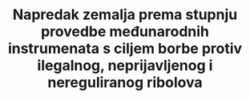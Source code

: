 ---
title: >-
  Napredak zemalja prema stupnju provedbe međunarodnih instrumenata s ciljem borbe protiv ilegalnog, neprijavljenog i nereguliranog ribolova
permalink: /14-6-1/
sdg_goal: 14
layout: indicator
indicator: 14.6.1
indicator_variable: null
graph: null
graph_type_description: null
graph_status_notes: Policy  Judgement
variable_description: null
variable_notes: null
target_id: '14.6'
has_metadata: true
goal_meta_link: 'http://unstats.un.org/sdgs/files/metadata-compilation/Metadata-Goal-14.pdf'
goal_meta_link_page: 14
indicator_name: >-
  Napredak zemalja prema stupnju provedbe međunarodnih instrumenata s ciljem borbe protiv ilegalnog, neprijavljenog i nereguliranog ribolova
target: >-
  Do 2020. godine zabraniti određene oblike potpora za ribarstvo koji doprinose prekomjernom kapacitetu i prekomjernom ribolovu, uklaniti subvencije koje pridonose ilegalnom, neprijavljenom i nereguliranom ribolovu te se suzdržati od uvođenja novih takvih subvencija, priznavajući da prikladan i učinkovit posebni i diferencijalni tretman za zemlje u razvoju i najmanje razvijenim zemljama trebao bi biti sastavni dio pregovora o subvencioniranju ribarskih sporazuma Svjetske trgovinske organizacije.
us_method_of_computation: >-
  The  United  States  has  developed  and  implements  a  national  plan  of  action  (NPOA)  to  combat  IUU  fishing  in  line  with  the  IPOA-IUU,  ratified  and  implements  the  2009  FAO  Agreement  on  Port  State  Measures,  and  ratified  and  implements  the  1993  FAO  Compliance  Agreement.  U.S.  implementation  efforts  in  support  of  the  objectives  of  these  instruments  include  domestic  legislation  (such  as,  inter  alia,  the  High  Seas  Fishing  Compliance  Act  and  the  Magnuson-Stevens  Fishery  Conservation  and  Management  Reauthorization  Act  of  2006),  work  done  by  the  U.S.  National  Ocean  Council  Committee  on  IUU  Fishing  and  Seafood  Fraud  and  maritime  law  enforcement  cooperation  with  other  countries  through  bilateral  Shiprider  agreements,  as  well  as  other  initiatives.  Additionally,  the  United  States  does  not  provide  subsidies  that  contribute  to  overfishing,  overcapacity,  or  IUU  fishing.
indicator_definition: 'Indikator \ Produktivnost akvakulture u korištenju prirodnih resursa (zemljišta, vode i divlja zaliha) je osigurati mjeru produktivnosti procesa proizvodnje akvakulture, a definira se kao vrijednost i obujam proizvodnje akvakulture po jedinici prirodnih resursa koji se koriste u procesu proizvodnje akvakulture. Dimenzije: proizvodnja akvakulture u količinama (tona žive težine ili ekvivalent žive težine i vrijednost prve prodaje (farmgate) (USD x1000) Korišteni prirodni resursi: \ t1.
Površina zemljišta (hektara), kao pokrov zemljišta, obuhvaća površine kopnenih i unutarnjih voda koje se koriste za proizvodne procese, uključujući i mrjestilište, odgajalište, zimovalište i tovilište (npr. Površina vode za ribnjake, / licenciran za akvakulturne operacije pomoću kaveza, obora ili drugih struktura), kao i za potporna područja (npr. ribnjaci, vodoopskrbni i odvodni kanali i uređaji za pročišćavanje vode itd.). [To odgovara skupnoj površini od 1.3 i 2.1 od klasifikacije zemljišta za korištenje SEEA]; Područja (hektara) dodijeljena / licencirana za proizvodnju akvakulture uz upotrebu kaveza, obora, splavi, uloška, stupova, užadi i vodova i drugih građevina.
[To odgovara 4.1 i dijelu 3.1 SEEA Klasifikacije zemljišta prema namjeni, isključujući površinu podmorja i međuprostornih područja.] Površine (hektara) dodijeljene / licencirane za proizvodnju akvakulture (npr. Uzgoj mekušaca, morskih krastavaca i morskih ježinaca, itd., koristeći dno, stol, torbe i košare i ostale strukture). [To odgovara dijelu 3.1 od SEEA klasifikacije zemljišta] \ tPozivamo napraviti Klasifikaciju zemljišta prema namjeni usvojenu u sustavu  Ekonomskih računa okoliša iz 2012., Središnji okvir (http://unstats.un.org/unsd/envaccounting/ seeaRev / SEEA_CF_Final_en.pdf, relevantna klasifikacija dostupna u Dodatku IB stranica 289 299). \ tRelevantne klasifikacije uključuju: \ t1.3 Zemljište koje se koristi za akvakulturu, \ t2.1
Unutarnje vode korištene za akvakulturu ili gospodarske objekte, \ t3.1 Obalne vode korištene za akvakulturu ili gospodarske objekte i \ t4.1 EEZ područja koja se koriste za akvakulturu ili gospodarske objekte. \ T2. Volumen vode (m3) koji se koristi tijekom proizvodnog procesa. \ T3. Divlja zaliha, kao riblje zalihe ulovljene za dvije glavne svrhe: \ t \ t (i) iskrcaj u količini (tona žive težine ili ekvivalent žive težine) za izravnu upotrebu kao hrana za životinje ili za redukciju kao riblji obrok i riblje ulje kao sastojci hrane za vrste u akvakulturi \t\t(ii) ulovljene u broju ili volumenu u tonama žive težine za uporabu kao sjeme (mlađ) / materijal za objekte za uzgoj akvakulture (akvakultura bazirana na ulovu)"'
source_title: null
source_notes: null
published: true
graph_title: null
unit_of_measure: Annual
source_agency_staff_name: Rebecca  Dorsey
source_agency_staff_email: DorseyRJ@state.gov
un_designated_tier: '2'
un_custodial_agency: FAO  
---